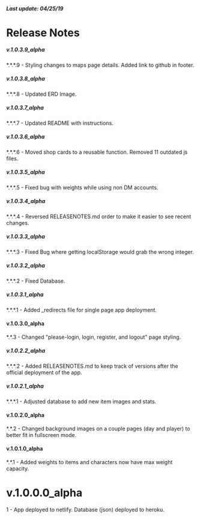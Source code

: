 <h5>Last update: 04/25/19</h5>
<h1>Release Notes</h1>

<h5>v.1.0.3.9_alpha</h5>
<p>*.*.*.9 - Styling changes to maps page details. Added link to github in footer.</p>

<h5>v.1.0.3.8_alpha</h5>
<p>*.*.*.8 - Updated ERD Image.</p>

<h5>v.1.0.3.7_alpha</h5>
<p>*.*.*.7 - Updated README with instructions.</p>

<h5>v.1.0.3.6_alpha</h5>
<p>*.*.*.6 - Moved shop cards to a reusable function. Removed 11 outdated js files.</p>

<h5>v.1.0.3.5_alpha</h5>
<p>*.*.*.5 - Fixed bug with weights while using non DM accounts.</p>

<h5>v.1.0.3.4_alpha</h5>
<p>*.*.*.4 - Reversed RELEASENOTES.md order to make it easier to see recent changes.</p>

<h5>v.1.0.3.3_alpha</h5>
<p>*.*.*.3 - Fixed Bug where getting localStorage would grab the wrong integer.</p>

<h5>v.1.0.3.2_alpha</h5>
<p>*.*.*.2 - Fixed Database.</p>

<h5>v.1.0.3.1_alpha</h5>
<p>*.*.*.1 - Added _redirects file for single page app deployment.</p>

<h4>v.1.0.3.0_alpha</h4>
<p>*.*.3 - Changed "please-login, login, register, and logout" page styling.</p>

<h5>v.1.0.2.2_alpha</h5>
<p>*.*.*.2 - Added RELEASENOTES.md to keep track of versions after the official deployment of the app.</p>

<h5>v.1.0.2.1_alpha</h5>
<p>*.*.*.1 - Adjusted database to add new item images and stats.</p>

<h4>v.1.0.2.0_alpha</h4>
<p>*.*.2 - Changed background images on a couple pages (day and player) to better fit in fullscreen mode.</p>

<h4>v.1.0.1.0_alpha</h4>
<p>*.*.1 - Added weights to items and characters now have max weight capacity.</p>

<h1>v.1.0.0.0_alpha</h1>
<p>1 - App deployed to netlify. Database (json) deployed to heroku.</p>